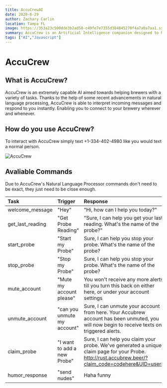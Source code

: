 ```yaml
---
title: AccuCrewAI
date: 2020-6-29
author: Zachary Carlin
location: Tampa FL
image: https://353a23c500dde3b2ad58-c49fe7e7355d384845270f4a7a0a7aa1.ssl.cf2.rackcdn.com/5edd8a5f4d7c220008625fff/screenshot.png
summary: AccuCrew is an Artificial Intelligence companion designed to help you monitor your brewery.
tags: ["AI","Javascript"]
---
```


# AccuCrew

## What is AccuCrew?
AccuCrew is an extremely capable AI aimed towards helping brewers with a variety of tasks. Thanks to the help of some recent advancements in natural language processing, AccuCrew is able to interpret incoming messages and respond to you instantly. Enabling you to connect to your brewery wherever and whenever.

## How do you use AccuCrew? 
To interact with AccuCrew simply text +1-334-402-4980 like you would text a normal person. 



![AccuCrew](https://accubrew.io/accuBud.jpeg)


## Avaliable Commands
Due to AccuCrew's Natural Language Processor commands don't need to be exact, they just need to be close enough.

| Task | Trigger | Response |
| :------------- | :--------- | :----------- |
|  welcome_message | "Hey"   |  "Hi, how can I help you today?"|
| get_last_reading  | "Get Probe Reading" | "Sure, I can help you get your last reading. What's the name of the probe?" |
| start_probe |"Start my Probe"  | Sure, I can help you stop your probe. What's the name of the probe?|
| stop_probe |"Stop my Probe"  | Sure, I can help you stop your probe. What's the name of the probe?|
| mute_account | "Mute my account please" | You won't receive any more alerts till you turn this back on either here, or under your account settings|
|unmute_account| "can you unmute my account"|Sure, I can unmute your account from here. Your Accubrew account has been unmuted, you will now begin to receive texts on triggered alerts.|
| claim_probe |"I want to add a new Probe"|Sure, I can help you claim your probe. We've generated a unique claim page for your Probe. http://rust.accubrew.beer/?claim_code=codehere&UID=userid|
|humor_response|"send nudes"|Haha funny|

